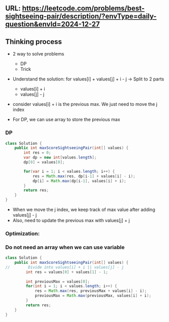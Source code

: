 ## URL: https://leetcode.com/problems/best-sightseeing-pair/description/?envType=daily-question&envId=2024-12-27


## Thinking process
- 2 way to solve problems
  - DP
  - Trick

- Understand the solution: for values[i] + values[j] + i - j -> Split to 2 parts
  - values[i] + i
  - values[j] - j
- consider values[i] + i is the previous max. We just need to move the j index

- For DP, we can use array to store the previous max

### DP
```java
class Solution {
    public int maxScoreSightseeingPair(int[] values) {
        int res = 0;
        var dp = new int[values.length];
        dp[0] = values[0];

        for(var i = 1; i < values.length; i++) {
            res = Math.max(res, dp[i-1] + values[i] - i);
            dp[i] = Math.max(dp[i-1], values[i] + i);
        }   
        return res;
    }
}
```
- When we move the j index, we keep track of max value after adding values[j] - j
- Also, need to update the previous max with values[j] + j


### Optimization:
### Do not need an array when we can use variable
```java
class Solution {
    public int maxScoreSightseeingPair(int[] values) {
//        Divide into values[i] + i || values[j] - j
         int res = values[0] + values[1] - 1;
        
         int previousMax = values[0];
         for(int i = 1; i < values.length; i++) {
             res = Math.max(res, previousMax + values[i] - i);
             previousMax = Math.max(previousMax, values[i] + i);
         }
         return res;
    }
}
```